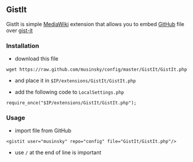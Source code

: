 GistIt
------
GistIt is simple [MediaWiki](https://www.mediawiki.org) extension that allows you to embed [GitHub](https://github.com) file over [gist-it](http://gist-it.appspot.com)

### Installation

* download this file
```
wget https://raw.github.com/musinsky/config/master/GistIt/GistIt.php
```

* and place it in ``$IP/extensions/GistIt/GistIt.php``

* add the following code to ``LocalSettings.php``
```
require_once("$IP/extensions/GistIt/GistIt.php");
```

### Usage
* import file from GitHub
```
<gistit user="musinsky" repo="config" file="GistIt/GistIt.php"/>
```

* use ``/`` at the end of line is important
